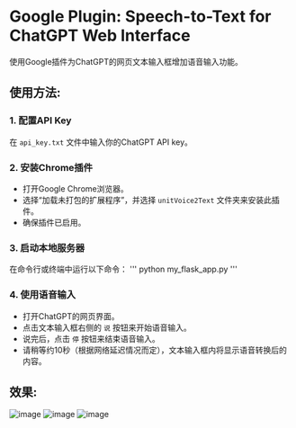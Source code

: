 # Google Plugin: Speech-to-Text for ChatGPT Web Interface

使用Google插件为ChatGPT的网页文本输入框增加语音输入功能。

## 使用方法:

### 1. 配置API Key
在 `api_key.txt` 文件中输入你的ChatGPT API key。

### 2. 安装Chrome插件
- 打开Google Chrome浏览器。
- 选择“加载未打包的扩展程序”，并选择 `unitVoice2Text` 文件夹来安装此插件。
- 确保插件已启用。

### 3. 启动本地服务器
在命令行或终端中运行以下命令：
'''
python my_flask_app.py
'''

### 4. 使用语音输入
- 打开ChatGPT的网页界面。
- 点击文本输入框右侧的 `说` 按钮来开始语音输入。
- 说完后，点击 `停` 按钮来结束语音输入。
- 请稍等约10秒（根据网络延迟情况而定），文本输入框内将显示语音转换后的内容。

## 效果:
![image](https://github.com/xiayang-cmd/google-Plugin-Speech-to-Text-chatgpt-web/assets/62921464/c7786d4b-64df-4d8f-8b4c-5cab7c81f38f)
![image](https://github.com/xiayang-cmd/google-Plugin-Speech-to-Text-chatgpt-web/assets/62921464/2dac2ef6-9249-48a0-8adc-2fb4fdd4d7e1)
![image](https://github.com/xiayang-cmd/google-Plugin-Speech-to-Text-chatgpt-web/assets/62921464/674450d0-2316-4194-9e7d-118a583cde13)

